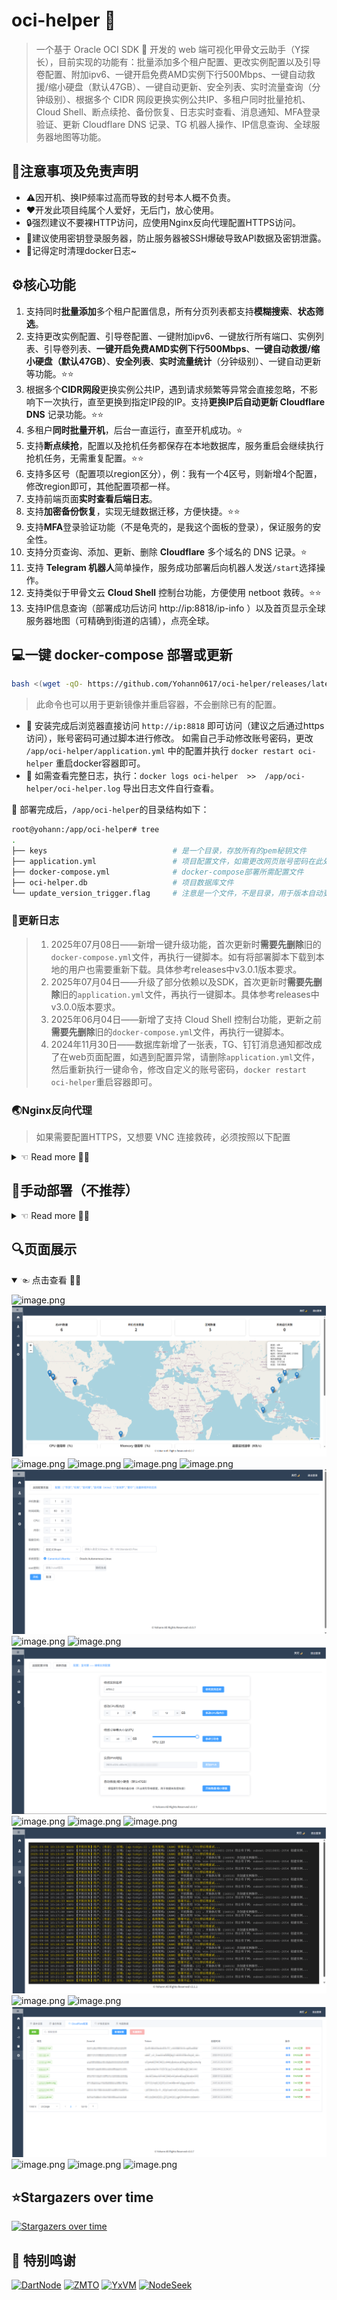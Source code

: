# oci-helper 🐢

> 一个基于 Oracle OCI SDK 🐢 开发的 web 端可视化甲骨文云助手（Y探长），目前实现的功能有：批量添加多个租户配置、更改实例配置以及引导卷配置、附加ipv6、一键开启免费AMD实例下行500Mbps、一键自动救援/缩小硬盘（默认47GB）、一键自动更新、安全列表、实时流量查询（分钟级别）、根据多个 CIDR 网段更换实例公共IP、多租户同时批量抢机、Cloud Shell、断点续抢、备份恢复、日志实时查看、消息通知、MFA登录验证、更新 Cloudflare DNS 记录、TG 机器人操作、IP信息查询、全球服务器地图等功能。

## 🔔注意事项及免责声明

- ⚠️因开机、换IP频率过高而导致的封号本人概不负责。
- ❤️开发此项目纯属个人爱好，无后门，放心使用。
- 🔒强烈建议不要裸HTTP访问，应使用Nginx反向代理配置HTTPS访问。
- 🔐建议使用密钥登录服务器，防止服务器被SSH爆破导致API数据及密钥泄露。
- 📃记得定时清理docker日志~

## ⚙核心功能

1. 支持同时**批量添加**多个租户配置信息，所有分页列表都支持**模糊搜索**、**状态筛选**。
2. 支持更改实例配置、引导卷配置、一键附加ipv6、一键放行所有端口、实例列表、引导卷列表、**一键开启免费AMD实例下行500Mbps**、**一键自动救援/缩小硬盘（默认47GB）**、**安全列表**、**实时流量统计**（分钟级别）、一键自动更新等功能。⭐⭐
3. 根据多个**CIDR网段**更换实例公共IP，遇到请求频繁等异常会直接忽略，不影响下一次执行，直至更换到指定IP段的IP。支持**更换IP后自动更新 Cloudflare DNS** 记录功能。⭐⭐
4. 多租户**同时批量开机**，后台一直运行，直至开机成功。⭐
5. 支持**断点续抢**，配置以及抢机任务都保存在本地数据库，服务重启会继续执行抢机任务，无需重复配置。⭐⭐
6. 支持多区号（配置项以region区分），例：我有一个4区号，则新增4个配置，修改region即可，其他配置项都一样。
7. 支持前端页面**实时查看后端日志**。
8. 支持**加密备份恢复**，实现无缝数据迁移，方便快捷。⭐⭐
9. 支持**MFA**登录验证功能（不是龟壳的，是我这个面板的登录），保证服务的安全性。
10. 支持分页查询、添加、更新、删除 **Cloudflare** 多个域名的 DNS 记录。⭐
11. 支持 **Telegram 机器人**简单操作，服务成功部署后向机器人发送`/start`选择操作。
12. 支持类似于甲骨文云 **Cloud Shell** 控制台功能，方便使用 netboot 救砖。⭐⭐
13. 支持IP信息查询（部署成功后访问 http://ip:8818/ip-info ）以及首页显示全球服务器地图（可精确到街道的店铺），点亮全球。

## 💻一键 docker-compose 部署或更新

```bash
bash <(wget -qO- https://github.com/Yohann0617/oci-helper/releases/latest/download/sh_oci-helper_install.sh)
```
> 此命令也可以用于更新镜像并重启容器，不会删除已有的配置。

- 🔔 安装完成后浏览器直接访问 `http://ip:8818` 即可访问（建议之后通过https访问），账号密码可通过脚本进行修改。
如需自己手动修改账号密码，更改 `/app/oci-helper/application.yml` 中的配置并执行 `docker restart oci-helper` 重启docker容器即可。
- 📃 如需查看完整日志，执行：`docker logs oci-helper  >>  /app/oci-helper/oci-helper.log` 导出日志文件自行查看。

🎄 部署完成后，`/app/oci-helper`的目录结构如下：
```bash
root@yohann:/app/oci-helper# tree
.
├── keys                            # 是一个目录，存放所有的pem秘钥文件
├── application.yml                 # 项目配置文件，如需更改网页账号密码在此处更改，并执行 docker restart oci-helper 重启容器
├── docker-compose.yml              # docker-compose部署所需配置文件
├── oci-helper.db                   # 项目数据库文件
└── update_version_trigger.flag     # 注意是一个文件，不是目录，用于版本自动更新
````

### 📃更新日志

> 1. 2025年07月08日——新增一键升级功能，首次更新时**需要先删除**旧的`docker-compose.yml`文件，再执行一键脚本。如有将部署脚本下载到本地的用户也需要重新下载。具体参考releases中v3.0.1版本要求。
> 2. 2025年07月04日——升级了部分依赖以及SDK，首次更新时**需要先删除**旧的`application.yml`文件，再执行一键脚本。具体参考releases中v3.0.0版本要求。
> 3. 2025年06月04日——新增了支持 Cloud Shell 控制台功能，更新之前**需要先删除**旧的`docker-compose.yml`文件，再执行一键脚本。
> 4. 2024年11月30日——数据库新增了一张表，TG、钉钉消息通知都改成了在web页面配置，如遇到配置异常，请删除`application.yml`文件，然后重新执行一键命令，修改自定义的账号密码，`docker restart oci-helper`重启容器即可。

### 🌏Nginx反向代理

> 如果需要配置HTTPS，又想要 VNC 连接救砖，必须按照以下配置

<details>
    <summary> ☜ Read more 👨‍💻</summary>

#### 1. 修改 docker-compose.yaml
> 这一步是保证服务端口只有服务器内部网络可以访问，外部无法直接通过IP+端口的方式访问服务，提高安全性。修改完之后需要执行 `cd /app/oci-helper && docker-compose down && docker-compose up -d` 重启服务或者直接再执行一次一键脚本。

`/app/oci-helper/docker-compose.yaml`：
```yaml
services:
  watcher:
    image: ghcr.io/yohann0617/oci-helper-watcher:main
    container_name: oci-helper-watcher
    restart: always
    volumes:
      - /var/run/docker.sock:/var/run/docker.sock
      - /usr/local/bin/docker-compose:/usr/local/bin/docker-compose
      - /app/oci-helper/docker-compose.yml:/app/oci-helper/docker-compose.yml
      - /app/oci-helper/update_version_trigger.flag:/app/oci-helper/update_version_trigger.flag
      - /app/oci-helper/oci-helper.db:/app/oci-helper/oci-helper.db

  oci-helper:
    image: ghcr.io/yohann0617/oci-helper:master
    container_name: oci-helper
    restart: always
    ports:
      - "127.0.0.1:8818:8818" # 修改项
    volumes:
      - /app/oci-helper/application.yml:/app/oci-helper/application.yml
      - /app/oci-helper/oci-helper.db:/app/oci-helper/oci-helper.db
      - /app/oci-helper/keys:/app/oci-helper/keys
      - /app/oci-helper/update_version_trigger.flag:/app/oci-helper/update_version_trigger.flag
    networks:
      - app-network
      
  websockify:
    image: ghcr.io/yohann0617/oci-helper-websockify:master
    container_name: websockify
    restart: always
    ports:
      - "127.0.0.1:6080:6080" # 修改项
    depends_on:
      - oci-helper
    networks:
      - app-network

networks:
  app-network:
    driver: bridge
```

#### 2. Nginx反向代理核心示例
> 修改完记得重启Nginx

```nginx
        location /myvnc/ {
            proxy_pass http://127.0.0.1:6080/;
            proxy_http_version 1.1;
            proxy_set_header Upgrade $http_upgrade;
            proxy_set_header Connection "upgrade";
            proxy_set_header Host $host;
            send_timeout 10800;
            proxy_read_timeout 10800;
            proxy_send_timeout 10800;
        }

        location / {
            add_header Cache-Control no-cache;
            proxy_pass http://127.0.0.1:8818;
            proxy_set_header Host $host;
            proxy_set_header X-Real-IP $remote_addr;
            proxy_set_header X-Forwarded-For $proxy_add_x_forwarded_for;
            proxy_set_header X-Forwarded-Proto $scheme;
            proxy_http_version 1.1;
            proxy_set_header Upgrade $http_upgrade;
            proxy_set_header Connection 'upgrade';
            send_timeout 10800;
            proxy_read_timeout 10800;
            proxy_send_timeout 10800;
        }
```

</details>

## 👶手动部署（不推荐）

<details>
    <summary> ☜ Read more 👨‍💻</summary>

### 1. 新建目录

创建密钥文件存放目录`/app/oci-helper/keys`。

```bash
mkdir -p /app/oci-helper/keys && cd /app/oci-helper
```

### 2. 下载文件

下载 [Releases](https://github.com/Yohann0617/oci-helper/releases/tag/deploy) 中的`application.yml`、`oci-helper.db`、`docker-compose.yml`以及**最新 Release 版本**的`sh_oci-helper_install.sh`这4个文件到`/app/oci-helper`目录下，并修改`application.yml`部分配置。
`sh_oci-helper_install.sh`是部署脚本，可自行修改内容，执行之前记得先`chmod +x /app/oci-helper/sh_oci-helper_install.sh`。

### 3. docker-compose 部署或更新

```bash
chmod +x /app/oci-helper/sh_oci-helper_install.sh && cd /app/oci-helper && ./sh_oci-helper_install.sh
```

> 此脚本也可以用于更新镜像并重启容器，不会删除已有的配置。

</details>

## 🔍页面展示

<details open>
    <summary> ☜ 点击查看 👨‍💻</summary>

![image.png](./img/0-login.png)
![image.png](./img/1-home.png)
![image.png](./img/1-user.png)
![image.png](./img/1-tenantInfo.png)
![image.png](./img/3-add-1.png)
![image.png](./img/3-add-2.png)
![image.png](./img/3-create.png)
![image.png](./img/3-instance-details.png)
![image.png](./img/3-instance-vnc.png)
![image.png](./img/3-instance-cfg.png)
![image.png](./img/3-security-rule.png)
![image.png](./img/3-traffic.png)
![image.png](./img/4-task.png)
![image.png](./img/5-log.png)
![image.png](./img/6-basic-cfg.png)
![image.png](./img/7-backup.png)
![image.png](./img/7-cf.png)
![image.png](./img/8-inform.png)
![image.png](./img/9-tg-bot-1.jpg)
![image.png](./img/9-tg-bot-2.jpg)

</details>

## ⭐Stargazers over time

[![Stargazers over time](https://starchart.cc/Yohann0617/oci-helper.svg?variant=adaptive)](https://starchart.cc/Yohann0617/oci-helper)

## 🙏 特别鸣谢

<p align="left">
  <a href="https://dartnode.com" title="Powered by DartNode - Free VPS for Open Source"><img src="https://dartnode.com/branding/DN-Open-Source-sm.png" alt="DartNode" height="70"></a>
  <a href="https://zmto.com" title="Powered by ZMTO"><img src="https://zmto.com/favicon/favicon.ico" alt="ZMTO" height="70"></a>
  <a href="https://yxvm.com/" title="Powered by YxVM"><img src="https://yxvm.com/assets/img/logo.png" alt="YxVM" height="70"></a>
  <a href="https://www.nodeseek.com/" title="Powered by NodeSeek"><img src="https://cdn.nodeimage.com/i/xq07HPt3MvpzeKT2Du6o0KDoWcWlcYSY.webp" alt="NodeSeek" height="70"></a>
</p>










